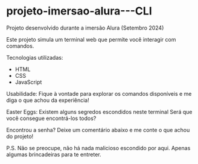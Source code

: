 # projeto-imersao-alura---CLI
Projeto desenvolvido durante a imersão Alura (Setembro 2024)

Este projeto simula um terminal web que permite você interagir com comandos.

Tecnologias utilizadas:
- HTML
- CSS
- JavaScript

Usabilidade:
Fique à vontade para explorar os comandos disponíveis e me diga o que achou da experiência!

Easter Eggs:
Existem alguns segredos escondidos neste terminal  Será que você consegue encontrá-los todos?

Encontrou a senha?
Deixe um comentário abaixo e me conte o que achou do projeto!

P.S. Não se preocupe, não há nada malicioso escondido por aqui. Apenas algumas brincadeiras para te entreter.
